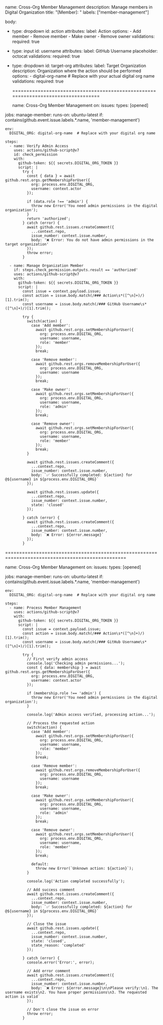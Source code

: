 name: Cross-Org Member Management
description: Manage members in Digital Organization
title: "[Member]: "
labels: ["member-management"]

body:
  - type: dropdown
    id: action
    attributes:
      label: Action
      options:
        - Add member
        - Remove member
        - Make owner
        - Remove owner
    validations:
      required: true

  - type: input
    id: username
    attributes:
      label: GitHub Username
      placeholder: octocat
    validations:
      required: true

  - type: dropdown
    id: target-org
    attributes:
      label: Target Organization
      description: Organization where the action should be performed
      options:
        - digital-org-name  # Replace with your actual digital org name
    validations:
      required: true


    ==================================================================================

    name: Cross-Org Member Management
on:
  issues:
    types: [opened]

jobs:
  manage-member:
    runs-on: ubuntu-latest
    if: contains(github.event.issue.labels.*.name, 'member-management')
    
    env:
      DIGITAL_ORG: digital-org-name  # Replace with your digital org name

    steps:
      - name: Verify Admin Access
        uses: actions/github-script@v7
        id: check_permission
        with:
          github-token: ${{ secrets.DIGITAL_ORG_TOKEN }}
          script: |
            try {
              const { data } = await github.rest.orgs.getMembershipForUser({
                org: process.env.DIGITAL_ORG,
                username: context.actor
              });
              
              if (data.role !== 'admin') {
                throw new Error('You need admin permissions in the digital organization');
              }
              return 'authorized';
            } catch (error) {
              await github.rest.issues.createComment({
                ...context.repo,
                issue_number: context.issue.number,
                body: '❌ Error: You do not have admin permissions in the target organization'
              });
              throw error;
            }

      - name: Manage Organization Member
        if: steps.check_permission.outputs.result == 'authorized'
        uses: actions/github-script@v7
        with:
          github-token: ${{ secrets.DIGITAL_ORG_TOKEN }}
          script: |
            const issue = context.payload.issue;
            const action = issue.body.match(/### Action\s*([^\n]+)/)[1].trim();
            const username = issue.body.match(/### GitHub Username\s*([^\n]+)/)[1].trim();
            
            try {
              switch(action) {
                case 'Add member':
                  await github.rest.orgs.setMembershipForUser({
                    org: process.env.DIGITAL_ORG,
                    username: username,
                    role: 'member'
                  });
                  break;
                  
                case 'Remove member':
                  await github.rest.orgs.removeMembershipForUser({
                    org: process.env.DIGITAL_ORG,
                    username: username
                  });
                  break;
                  
                case 'Make owner':
                  await github.rest.orgs.setMembershipForUser({
                    org: process.env.DIGITAL_ORG,
                    username: username,
                    role: 'admin'
                  });
                  break;
                  
                case 'Remove owner':
                  await github.rest.orgs.setMembershipForUser({
                    org: process.env.DIGITAL_ORG,
                    username: username,
                    role: 'member'
                  });
                  break;
              }
              
              await github.rest.issues.createComment({
                ...context.repo,
                issue_number: context.issue.number,
                body: `✅ Successfully completed: ${action} for @${username} in ${process.env.DIGITAL_ORG}`
              });
              
              await github.rest.issues.update({
                ...context.repo,
                issue_number: context.issue.number,
                state: 'closed'
              });
              
            } catch (error) {
              await github.rest.issues.createComment({
                ...context.repo,
                issue_number: context.issue.number,
                body: `❌ Error: ${error.message}`
              });
            }
=================================================================================================

name: Cross-Org Member Management
on:
  issues:
    types: [opened]

jobs:
  manage-member:
    runs-on: ubuntu-latest
    if: contains(github.event.issue.labels.*.name, 'member-management')
    
    env:
      DIGITAL_ORG: digital-org-name  # Replace with your digital org name

    steps:
      - name: Process Member Management
        uses: actions/github-script@v7
        with:
          github-token: ${{ secrets.DIGITAL_ORG_TOKEN }}
          script: |
            const issue = context.payload.issue;
            const action = issue.body.match(/### Action\s*([^\n]+)/)[1].trim();
            const username = issue.body.match(/### GitHub Username\s*([^\n]+)/)[1].trim();
            
            try {
              // First verify admin access
              console.log('Checking admin permissions...');
              const { data: membership } = await github.rest.orgs.getMembershipForUser({
                org: process.env.DIGITAL_ORG,
                username: context.actor
              });
              
              if (membership.role !== 'admin') {
                throw new Error('You need admin permissions in the digital organization');
              }
              
              console.log('Admin access verified, processing action...');
              
              // Process the requested action
              switch(action) {
                case 'Add member':
                  await github.rest.orgs.setMembershipForUser({
                    org: process.env.DIGITAL_ORG,
                    username: username,
                    role: 'member'
                  });
                  break;
                  
                case 'Remove member':
                  await github.rest.orgs.removeMembershipForUser({
                    org: process.env.DIGITAL_ORG,
                    username: username
                  });
                  break;
                  
                case 'Make owner':
                  await github.rest.orgs.setMembershipForUser({
                    org: process.env.DIGITAL_ORG,
                    username: username,
                    role: 'admin'
                  });
                  break;
                  
                case 'Remove owner':
                  await github.rest.orgs.setMembershipForUser({
                    org: process.env.DIGITAL_ORG,
                    username: username,
                    role: 'member'
                  });
                  break;
                
                default:
                  throw new Error(`Unknown action: ${action}`);
              }
              
              console.log('Action completed successfully');
              
              // Add success comment
              await github.rest.issues.createComment({
                ...context.repo,
                issue_number: context.issue.number,
                body: `✅ Successfully completed: ${action} for @${username} in ${process.env.DIGITAL_ORG}`
              });
              
              // Close the issue
              await github.rest.issues.update({
                ...context.repo,
                issue_number: context.issue.number,
                state: 'closed',
                state_reason: 'completed'
              });
              
            } catch (error) {
              console.error('Error:', error);
              
              // Add error comment
              await github.rest.issues.createComment({
                ...context.repo,
                issue_number: context.issue.number,
                body: `❌ Error: ${error.message}\n\nPlease verify:\n1. The username exists\n2. You have proper permissions\n3. The requested action is valid`
              });
              
              // Don't close the issue on error
              throw error;
            }
